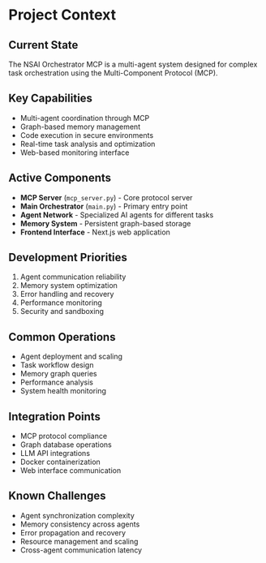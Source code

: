 # Project Context

## Current State
The NSAI Orchestrator MCP is a multi-agent system designed for complex task orchestration using the Multi-Component Protocol (MCP).

## Key Capabilities
- Multi-agent coordination through MCP
- Graph-based memory management
- Code execution in secure environments
- Real-time task analysis and optimization
- Web-based monitoring interface

## Active Components
- **MCP Server** (`mcp_server.py`) - Core protocol server
- **Main Orchestrator** (`main.py`) - Primary entry point
- **Agent Network** - Specialized AI agents for different tasks
- **Memory System** - Persistent graph-based storage
- **Frontend Interface** - Next.js web application

## Development Priorities
1. Agent communication reliability
2. Memory system optimization
3. Error handling and recovery
4. Performance monitoring
5. Security and sandboxing

## Common Operations
- Agent deployment and scaling
- Task workflow design
- Memory graph queries
- Performance analysis
- System health monitoring

## Integration Points
- MCP protocol compliance
- Graph database operations
- LLM API integrations
- Docker containerization
- Web interface communication

## Known Challenges
- Agent synchronization complexity
- Memory consistency across agents
- Error propagation and recovery
- Resource management and scaling
- Cross-agent communication latency